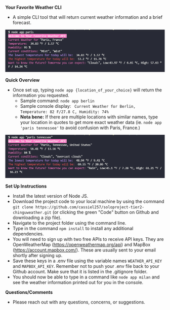 **Your Favorite Weather CLI**

- A simple CLI tool that will return current weather information and a brief forecast.
  

![Screenshot](screenshot2.png)

**Quick Overview**

- Once set up, typing ```node app {location_of_your_choice}``` will return the information you requested.
    - Sample command: ```node app berlin```
    - Sample console display: ``` Current Weather for Berlin, Temperature: 82 F/27.8 C, Humidity: 74%```
    - **Nota bene:** If there are multiple locations with similar names, type your location in quotes to get more exact weather data (ie. ```node app 'paris tennessee'``` to avoid confusion with Paris, France.)

![Screenshot](screenshot3.png)

**Set Up Instructions**
- Install the latest version of Node JS.
- Download the project code to your local machine by using the command 
  ```git clone https://github.com/cassiel257/soloproject-tier2-chinguweather.git``` (or clicking the green "Code" button on Github and downloading a zip file).
- Navigate to the project folder using the command line.
- Type in the command ```npm install``` to install any additional dependencies.
- You will need to sign up with two free APIs to receive API keys. They are OpenWeatherMap (https://openweathermap.org/api) and MapBox (https://account.mapbox.com/). These are usually sent to your email shortly after signing up.
- Save these keys in a .env file using the variable names ```WEATHER_API_KEY``` and ```MAPBOX_API_KEY```. Remember not to push your .env file back to your Github account. Make sure that it is listed in the .gitignore folder.
- You should now be able to type in a command like ```node app milan``` and see the weather information printed out for you in the console.

**Questions/Comments**
- Please reach out with any questions, concerns, or suggestions.
